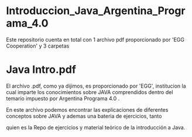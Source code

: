   # Introduccion_Java_Argentina_Programa_4.0
  Este repositorio cuenta en total con 1 archivo pdf proporcionado por 'EGG Cooperation' y 3 carpetas
  
  # Java Intro.pdf
  El archivo .pdf, como ya dijimos, es proporcionado por 'EGG', institucion la cual imparte los conocimientos sobre JAVA comprendidos dentro del temario impuesto por
  Argentina Programa 4.0 .
  
  En este archivo podemos encontrar las explicaciones de diferentes conceptos sobre JAVA y ademas una bateria de ejercicios, tanto 
  
  
  
  quien es la 
  Repo de ejercicios y material teórico de la introducción a Java.
